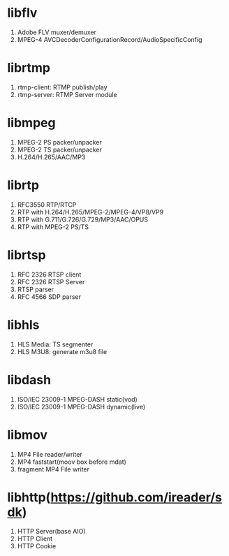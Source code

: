 # libflv
1. Adobe FLV muxer/demuxer
2. MPEG-4 AVCDecoderConfigurationRecord/AudioSpecificConfig

# librtmp
1. rtmp-client: RTMP publish/play
2. rtmp-server: RTMP Server module

# libmpeg
1. MPEG-2 PS packer/unpacker
2. MPEG-2 TS packer/unpacker
3. H.264/H.265/AAC/MP3

# librtp
1. RFC3550 RTP/RTCP
2. RTP with H.264/H.265/MPEG-2/MPEG-4/VP8/VP9
2. RTP with G.711/G.726/G.729/MP3/AAC/OPUS
3. RTP with MPEG-2 PS/TS

# librtsp
1. RFC 2326 RTSP client
2. RFC 2326 RTSP Server
2. RTSP parser
3. RFC 4566 SDP parser

# libhls
1. HLS Media: TS segmenter
2. HLS M3U8: generate m3u8 file

# libdash
1. ISO/IEC 23009-1 MPEG-DASH static(vod)
2. ISO/IEC 23009-1 MPEG-DASH dynamic(live)

# libmov
1. MP4 File reader/writer
2. MP4 faststart(moov box before mdat)
3. fragment MP4 File writer

# libhttp(https://github.com/ireader/sdk)
1. HTTP Server(base AIO)
2. HTTP Client
3. HTTP Cookie
